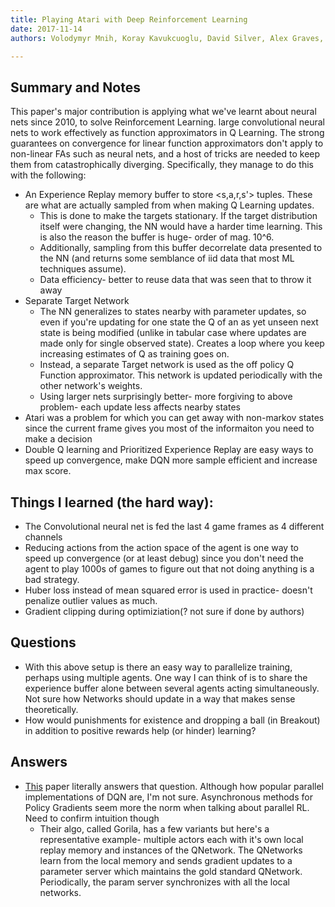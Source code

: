 ```yaml
---
title: Playing Atari with Deep Reinforcement Learning
date: 2017-11-14
authors: Volodymyr Mnih, Koray Kavukcuoglu, David Silver, Alex Graves, Ioannis Antonoglou, Daan Wierstra, Martin Riedmiller

---
```


## Summary and Notes

This paper's major contribution is applying what we've learnt about neural nets
since 2010, to solve Reinforcement Learning. large convolutional neural nets to
work effectively as function approximators in Q Learning. The strong guarantees
on convergence for linear function approximators don't apply to non-linear FAs
such as neural nets, and a host of tricks are needed to keep them from
catastrophically diverging.  Specifically, they manage to do this with the
following:

- An Experience Replay memory buffer to store <s,a,r,s'> tuples. These are what
  are actually sampled from when making Q Learning updates. 
    - This is done to make the targets stationary. If the target distribution
      itself were changing, the NN would have a harder time learning. This is
      also the reason the buffer is huge- order of mag. 10^6. 
    - Additionally, sampling from this buffer decorrelate data presented to the
      NN (and returns some semblance of iid data that most ML techniques
      assume). 
    - Data efficiency- better to reuse data that was seen that to throw it away
- Separate Target Network 
    - The NN generalizes to states nearby with parameter updates, so even if
      you're updating for one state the Q of an as yet unseen next state is
      being modified (unlike in tabular case where updates are made only for
      single observed state). Creates a loop where you keep increasing
      estimates of Q as training goes on. 
    - Instead, a separate Target network is used as the off policy Q Function
      approximator. This network is updated periodically with the other
      network's weights. 
    - Using larger nets surprisingly better- more forgiving to above problem-
      each update less affects nearby states
- Atari was a problem for which you can get away with non-markov states since
  the current frame gives you most of the informaiton you need to make a
  decision
- Double Q learning and Prioritized Experience Replay are easy ways to speed up
  convergence, make DQN more sample efficient and increase max score.

## Things I learned (the hard way):

- The Convolutional neural net is fed the last 4 game frames as 4 different channels
- Reducing actions from the action space of the agent is one way to speed up
  convergence (or at least debug) since you don't need the agent to play 1000s
  of games to figure out that not doing anything is a bad strategy.
- Huber loss instead of mean squared error is used in practice- doesn't
  penalize outlier values as much.
- Gradient clipping during optimiziation(? not sure if done by authors)
 
## Questions

- With this above setup is there an easy way to parallelize training, perhaps
  using multiple agents. One way I can think of is to share the experience
  buffer alone between several agents acting simultaneously. Not sure how
  Networks should update in a way that makes sense theoretically.
- How would punishments for existence and dropping a ball (in Breakout) in
  addition to positive rewards help (or hinder) learning?

## Answers

- [This](https://arxiv.org/abs/1507.04296) paper literally answers that
  question. Although how popular parallel implementations of DQN are, I'm not
  sure. Asynchronous methods for Policy Gradients seem more the norm when
  talking about parallel RL. Need to confirm intuition though
    - Their algo, called Gorila, has a few variants but here's a representative
      example- multiple actors each with it's own local replay memory and
      instances of the QNetwork. The QNetworks learn from the local memory and
      sends gradient updates to a parameter server which maintains
      the gold standard QNetwork. Periodically, the param server synchronizes
      with all the local networks.





